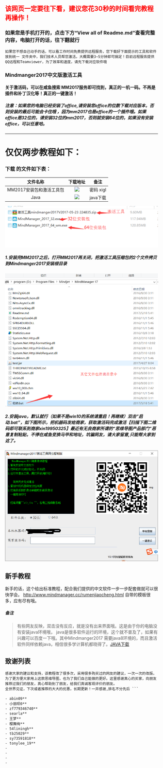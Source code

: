 ## <font color=red>该网页一定要往下看，建议您花30秒的时间看完教程再操作！</font>
### 如果您是手机打开的，点击下方“View all of Readme.md”查看完整内容，电脑打开的话，往下翻就行
` 如果您不想自己动手的话，可以看工作时间免费提供远程服务，您下载好下面提示的工具和软件放到统一
文件夹中，我们技术人员帮您激活，大概需要3~5分钟即可搞定！目前远程服务提供QQ远程和Teamviewer，为了效率和速度，请先下载对应软件哦 `

###  Mindmanger2017中文版激活工具
#### 关于激活码，可以在咸鱼搜索 MM2017服务即可找到，真正的一机一码。不再是插件和补丁汉化等！真正的一键激活！
#####  注意：如果您的电脑已经安装了office,请安装您office的位数下载对应版本，否则安装的最后可能会卡住哦 ，因为mm2017也是office的一个插件哦。如果office是32位的，请安装32位的mm2017，否则就安装64位的，如果没有安装office，可以任意哈。

***
# 仅仅两步教程如下：
###  **下载** 的文件如下表：
| 文件名称| 下载地址 |备注|
|:-----:|:-----:|:-----:|
| MM2017安装包和激活工具包| <a target= "_blank" title="网盘下载" href="http://pan.baidu.com/s/1gf1hPQF"><img src="http://www.easyicon.net/api/resizeApi.php?id=1205802&size=32"></a> |密码 xigl|
| Java| <a target= "_blank" title="java下载" href="http://rj.baidu.com/search/index/?kw=Java%2520Runtime%2520Environment">  <img src="http://www.easyicon.net/api/resizeApi.php?id=1205795&size=32"> </a>|java下载|
![界面主题图](./soft.png)
##### 1.安装完MM2017之后，打开MM2017再关闭，把激活工具压缩包的2个文件拷贝到Mindmanger2017安装根目录
![拷贝之后目录结构](./folderStruct.png)
##### 2.安装java，默认就行（如果不是win10的系统请重启！再继续）双击”启动.bat”，如下图所示，把机器码发给商家，获取激活码完成激活【扫描下图二维码即可联系到商家xin19950325】最近有无良商家所谓的“思维导图产品部门”恶意复制粘贴，不停在咸鱼变换马甲和地址，坑骗网友，请大家留意,只能帮大家到这了。
![界面主题图](./main.png)

## 新手教程
新手的话，这个给出标准教程，配合我们提供的中文软件一步一步配套做就可以很快学会。
http://www.mindmanager.cc/rumenjiaocheng.html
自带的模板很多，应有尽有哦。

##### 备注    #####
> 有些网友反映，双击没有反应，就是没有出来界面哦。这是由于你的电脑没有安装java环境哦，
java是很多软件运行的环境，这个就不普及了，如果有兴趣可以百度一下哦。其中Mindmanger2017
需要java8环境的，而且激活软件同样依赖java，相信很多学计算机都晓得了。[JAVA下载](http://rj.baidu.com/search/index/?kw=Java%2520Runtime%2520Environment)

## 致谢列表
```
感谢大家的建议和支持，该教程改了很多次，采用很多购买过的网友的建议，一次一次的改版，为了更方便大家用上这款思维导图，也为了我们自己能做的更好。这里感谢真心的买家，向朋友推荐过我们的朋友，真心帮助到了朋友，给我们真诚客观评价的朋友。
全世界见证，下次或者推荐的大大的优惠，长期更新！一并感谢,排名不分先后 ```

- abin09**
- 小丽呗0**
- zf779346740**
- searla**
- 王梦**
- 樱舞绚**
- 54liningh**
- tb25029**
- sy73591818**
- tonylee_19**
- 
-
-
-
